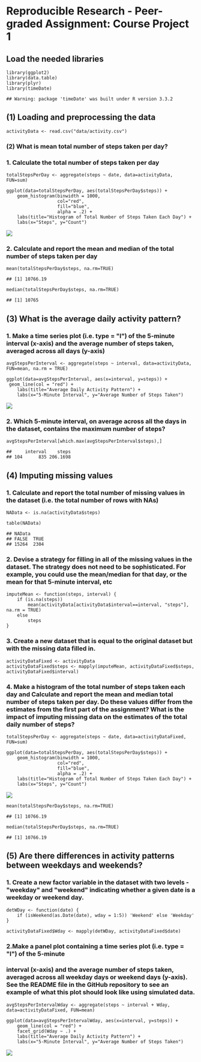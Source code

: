 Reproducible Research - Peer-graded Assignment: Course Project 1
================================================================

Load the needed libraries
-------------------------

    library(ggplot2)
    library(data.table)
    library(plyr)
    library(timeDate)

    ## Warning: package 'timeDate' was built under R version 3.3.2

(1) Loading and preprocessing the data
--------------------------------------

    activityData <- read.csv("data/activity.csv")

### (2) What is mean total number of steps taken per day?

### 1. Calculate the total number of steps taken per day

    totalStepsPerDay <- aggregate(steps ~ date, data=activityData, FUN=sum)

    ggplot(data=totalStepsPerDay, aes(totalStepsPerDay$steps)) + 
        geom_histogram(binwidth = 1000,
                       col="red", 
                       fill="blue", 
                       alpha = .2) + 
        labs(title="Histogram of Total Number of Steps Taken Each Day") +
        labs(x="Steps", y="Count")

![](PA1_template_files/figure-markdown_strict/unnamed-chunk-2-1.png)

### 2. Calculate and report the mean and median of the total number of steps taken per day

    mean(totalStepsPerDay$steps, na.rm=TRUE) 

    ## [1] 10766.19

    median(totalStepsPerDay$steps, na.rm=TRUE) 

    ## [1] 10765

(3) What is the average daily activity pattern?
-----------------------------------------------

### 1. Make a time series plot (i.e. type = "l") of the 5-minute interval (x-axis) and the average number of steps taken, averaged across all days (y-axis)

    avgStepsPerInterval <- aggregate(steps ~ interval, data=activityData, FUN=mean, na.rm = TRUE)

    ggplot(data=avgStepsPerInterval, aes(x=interval, y=steps)) + 
     geom_line(col = "red") +
        labs(title="Average Daily Activity Pattern") +
        labs(x="5-Minute Interval", y="Average Number of Steps Taken")    

![](PA1_template_files/figure-markdown_strict/unnamed-chunk-4-1.png)

### 2. Which 5-minute interval, on average across all the days in the dataset, contains the maximum number of steps?

    avgStepsPerInterval[which.max(avgStepsPerInterval$steps),]

    ##     interval    steps
    ## 104      835 206.1698

(4) Imputing missing values
---------------------------

### 1. Calculate and report the total number of missing values in the dataset (i.e. the total number of rows with NAs)

    NAData <- is.na(activityData$steps) 

    table(NAData) 

    ## NAData
    ## FALSE  TRUE 
    ## 15264  2304

### 2. Devise a strategy for filling in all of the missing values in the dataset. The strategy does not need to be sophisticated. For example, you could use the mean/median for that day, or the mean for that 5-minute interval, etc

    imputeMean <- function(steps, interval) {
        if (is.na(steps)) 
            mean(activityData[activityData$interval==interval, "steps"], na.rm = TRUE)
        else
            steps
    }

### 3. Create a new dataset that is equal to the original dataset but with the missing data filled in.

    activityDataFixed <- activityData
    activityDataFixed$steps <- mapply(imputeMean, activityDataFixed$steps, activityDataFixed$interval)

### 4. Make a histogram of the total number of steps taken each day and Calculate and report the mean and median total number of steps taken per day. Do these values differ from the estimates from the first part of the assignment? What is the impact of imputing missing data on the estimates of the total daily number of steps?

    totalStepsPerDay <- aggregate(steps ~ date, data=activityDataFixed, FUN=sum)

    ggplot(data=totalStepsPerDay, aes(totalStepsPerDay$steps)) + 
        geom_histogram(binwidth = 1000,
                       col="red", 
                       fill="blue", 
                       alpha = .2) + 
        labs(title="Histogram of Total Number of Steps Taken Each Day") +
        labs(x="Steps", y="Count")

![](PA1_template_files/figure-markdown_strict/unnamed-chunk-9-1.png)

    mean(totalStepsPerDay$steps, na.rm=TRUE) 

    ## [1] 10766.19

    median(totalStepsPerDay$steps, na.rm=TRUE) 

    ## [1] 10766.19

(5) Are there differences in activity patterns between weekdays and weekends?
-----------------------------------------------------------------------------

### 1. Create a new factor variable in the dataset with two levels - "weekday" and "weekend" indicating whether a given date is a weekday or weekend day.

    detWDay <- function(date) {
        if (isWeekend(as.Date(date), wday = 1:5)) 'Weekend' else 'Weekday'
    }

    activityDataFixed$Wday <- mapply(detWDay, activityDataFixed$date)

### 2.Make a panel plot containing a time series plot (i.e. type = "l") of the 5-minute

### interval (x-axis) and the average number of steps taken, averaged across all weekday days or weekend days (y-axis). See the README file in the GitHub repository to see an example of what this plot should look like using simulated data.

    avgStepsPerIntervalWday <- aggregate(steps ~ interval + Wday, data=activityDataFixed, FUN=mean)

    ggplot(data=avgStepsPerIntervalWday, aes(x=interval, y=steps)) + 
        geom_line(col = "red") +
        facet_grid(Wday ~ .) + 
        labs(title="Average Daily Activity Pattern") +
        labs(x="5-Minute Interval", y="Average Number of Steps Taken")    

![](PA1_template_files/figure-markdown_strict/unnamed-chunk-11-1.png)
